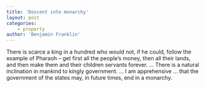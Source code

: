 ```yaml
---
title: 'Descent into monarchy'
layout: post
categories:
    - property
author: 'Benjamin Franklin'
---
```


There is scarce a king in a hundred who would not, if he could, follow the example of Pharaoh – get first all the people’s money, then all their lands, and then make them and their children servants forever. … There is a natural inclination in mankind to kingly government. … I am apprehensive … that the government of the states may, in future times, end in a monarchy.
